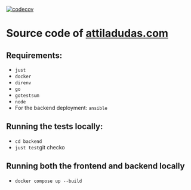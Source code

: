 [![codecov](https://codecov.io/gh/DAtek/attiladudas/graph/badge.svg?token=DD4YIGPFYE)](https://codecov.io/gh/DAtek/attiladudas)

# Source code of [attiladudas.com](https://attiladudas.com)

## Requirements:
- `just`
- `docker`
- `direnv`
- `go`
- `gotestsum`
- `node`
- For the backend deployment: `ansible`

## Running the tests locally:
- `cd backend`
- `just test`git checko

## Running both the frontend and backend locally
- `docker compose up --build`
